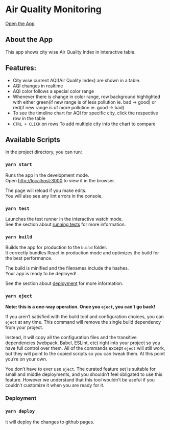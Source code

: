 # Air Quality Monitoring

[Open the App](https://brajendraswain.github.io/aqi-report/)

## About the App

This app shows city wise Air Quality Index in interactive table.

## Features:

-   City wise current AQI(Air Quality Index) are shown in a table.
-   AQI changes in realtime
-   AQI color follows a special color range
-   Whenever there is change in color range, row background highlighted with either green(if new range is of less pollution ie. bad -> good) or red(if new range is of more pollution ie. good -> bad)
-   To see the timeline chart for AQI for specific city, click the respective row in the table
-   `CTRL + CLICK` on rows To add multiple city into the chart to compare

## Available Scripts

In the project directory, you can run:

### `yarn start`

Runs the app in the development mode.\
Open [http://localhost:3000](http://localhost:3000) to view it in the browser.

The page will reload if you make edits.\
You will also see any lint errors in the console.

### `yarn test`

Launches the test runner in the interactive watch mode.\
See the section about [running tests](https://facebook.github.io/create-react-app/docs/running-tests) for more information.

### `yarn build`

Builds the app for production to the `build` folder.\
It correctly bundles React in production mode and optimizes the build for the best performance.

The build is minified and the filenames include the hashes.\
Your app is ready to be deployed!

See the section about [deployment](https://facebook.github.io/create-react-app/docs/deployment) for more information.

### `yarn eject`

**Note: this is a one-way operation. Once you `eject`, you can’t go back!**

If you aren’t satisfied with the build tool and configuration choices, you can `eject` at any time. This command will remove the single build dependency from your project.

Instead, it will copy all the configuration files and the transitive dependencies (webpack, Babel, ESLint, etc) right into your project so you have full control over them. All of the commands except `eject` will still work, but they will point to the copied scripts so you can tweak them. At this point you’re on your own.

You don’t have to ever use `eject`. The curated feature set is suitable for small and middle deployments, and you shouldn’t feel obligated to use this feature. However we understand that this tool wouldn’t be useful if you couldn’t customize it when you are ready for it.

### Deployment

### `yarn deploy`

it will deploy the changes to github pages.
